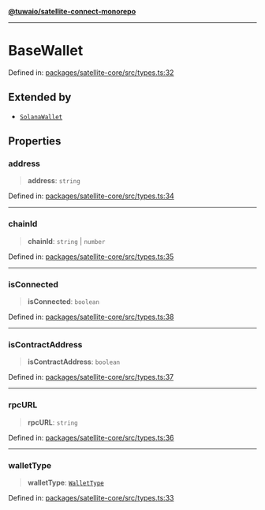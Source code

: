 [**@tuwaio/satellite-connect-monorepo**](../../../README.md)

***

# BaseWallet

Defined in: [packages/satellite-core/src/types.ts:32](https://github.com/TuwaIO/satellite-connect/blob/b81ca5cd9ff4ba89081ddbf83cf1417d89a09170/packages/satellite-core/src/types.ts#L32)

## Extended by

- [`SolanaWallet`](SolanaWallet.md)

## Properties

### address

> **address**: `string`

Defined in: [packages/satellite-core/src/types.ts:34](https://github.com/TuwaIO/satellite-connect/blob/b81ca5cd9ff4ba89081ddbf83cf1417d89a09170/packages/satellite-core/src/types.ts#L34)

***

### chainId

> **chainId**: `string` \| `number`

Defined in: [packages/satellite-core/src/types.ts:35](https://github.com/TuwaIO/satellite-connect/blob/b81ca5cd9ff4ba89081ddbf83cf1417d89a09170/packages/satellite-core/src/types.ts#L35)

***

### isConnected

> **isConnected**: `boolean`

Defined in: [packages/satellite-core/src/types.ts:38](https://github.com/TuwaIO/satellite-connect/blob/b81ca5cd9ff4ba89081ddbf83cf1417d89a09170/packages/satellite-core/src/types.ts#L38)

***

### isContractAddress

> **isContractAddress**: `boolean`

Defined in: [packages/satellite-core/src/types.ts:37](https://github.com/TuwaIO/satellite-connect/blob/b81ca5cd9ff4ba89081ddbf83cf1417d89a09170/packages/satellite-core/src/types.ts#L37)

***

### rpcURL

> **rpcURL**: `string`

Defined in: [packages/satellite-core/src/types.ts:36](https://github.com/TuwaIO/satellite-connect/blob/b81ca5cd9ff4ba89081ddbf83cf1417d89a09170/packages/satellite-core/src/types.ts#L36)

***

### walletType

> **walletType**: [`WalletType`](../enumerations/WalletType.md)

Defined in: [packages/satellite-core/src/types.ts:33](https://github.com/TuwaIO/satellite-connect/blob/b81ca5cd9ff4ba89081ddbf83cf1417d89a09170/packages/satellite-core/src/types.ts#L33)
